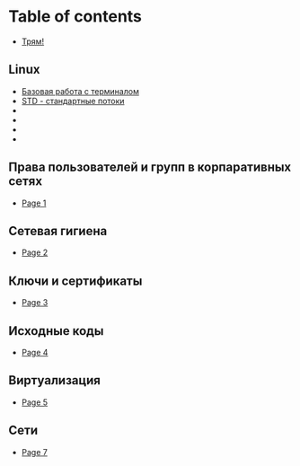 # Table of contents

* [Трям!](README.md)

## Linux

* [Базовая работа с терминалом](linux/bazovaya-rabota-s-terminalom.md)
* [STD - стандартные потоки](linux/std.md)
* [](linux/.md)
* [](linux/.md)
* [](linux/.md)
* [](linux/.md)

## Права пользователей и групп в корпаративных сетях

* [Page 1](prava-polzovatelei-i-grupp-v-korparativnykh-setyakh/page-1.md)

## Сетевая гигиена

* [Page 2](setevaya-gigiena/page-2.md)

## Ключи и сертификаты

* [Page 3](klyuchi-i-sertifikaty/page-3.md)

## Исходные коды

* [Page 4](iskhodnye-kody/page-4.md)

## Виртуализация

* [Page 5](virtualizaciya/page-5.md)

## Сети

* [Page 7](seti/page-7.md)
